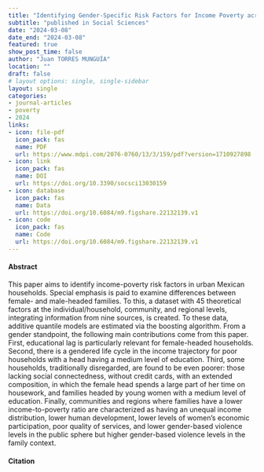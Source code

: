 ```yaml
---
title: "Identifying Gender-Specific Risk Factors for Income Poverty across Poverty Levels in Urban Mexico: A Model-Based Boosting Approach"
subtitle: "published in Social Sciences" 
date: "2024-03-08"
date_end: "2024-03-08"
featured: true
show_post_time: false
author: "Juan TORRES MUNGUÍA"
location: ""
draft: false
# layout options: single, single-sidebar
layout: single
categories:
- journal-articles
- poverty
- 2024
links:
- icon: file-pdf
  icon_pack: fas
  name: PDF
  url: https://www.mdpi.com/2076-0760/13/3/159/pdf?version=1710927898
- icon: link
  icon_pack: fas
  name: DOI
  url: https://doi.org/10.3390/socsci13030159
- icon: database
  icon_pack: fas
  name: Data
  url: https://doi.org/10.6084/m9.figshare.22132139.v1
- icon: code
  icon_pack: fas
  name: Code
  url: https://doi.org/10.6084/m9.figshare.22132139.v1
---
```

 
<h4> Abstract </h4>
This paper aims to identify income-poverty risk factors in urban Mexican households. Special emphasis is paid to examine differences between female- and male-headed families. To this, a dataset with 45 theoretical factors at the individual/household, community, and regional levels, integrating information from nine sources, is created. To these data, additive quantile models are estimated via the boosting algorithm. From a gender standpoint, the following main contributions come from this paper. First, educational lag is particularly relevant for female-headed households. Second, there is a gendered life cycle in the income trajectory for poor households with a head having a medium level of education. Third, some households, traditionally disregarded, are found to be even poorer: those lacking social connectedness, without credit cards, with an extended composition, in which the female head spends a large part of her time on housework, and families headed by young women with a medium level of education. Finally, communities and regions where families have a lower income-to-poverty ratio are characterized as having an unequal income distribution, lower human development, lower levels of women’s economic participation, poor quality of services, and lower gender-based violence levels in the public sphere but higher gender-based violence levels in the family context.

<h4 id="citation">Citation</h4>
<div id="citation-content"></div>

<script>
function generateCitationHTML(entry) {
  const authors = `<strong>${entry.author.replace(/[{}]/g, '').replace(/,(\s*)$/, '')}</strong>`;
  const year = entry.year.replace(/[{}]/g, '').replace(/,(\s*)$/, '');
  const title = entry.title.replace(/[{}]/g, '').replace(/,(\s*)$/, '');
  const volume = entry.volume.replace(/[{}]/g, '').replace(/,(\s*)$/, '');
  const number = entry.number.replace(/[{}]/g, '').replace(/,(\s*)$/, '');
  const journal = entry.journal.replace(/[{}]/g, '').replace(/,(\s*)$/, '');
  const url = entry.url.replace(/[{}]/g, '').replace(/,(\s*)$/, '');
  const doi = entry.doi.replace(/[{}]/g, '').replace(/,(\s*)$/, '');

  const citationHTML = `
    <p>${authors} (${year}) <em>${title}</em>. ${journal}, ${volume}(${number}). <a href="${url}" target="_blank">${doi}</a>.</p>
    <p>Download the article citation in BibTex format (compatible with BibDesk, LaTeX) <a href="cite.bib"><i class="fas fa-file-download"></i></a>.</p>
  `;
  
  return citationHTML;

}

  // Main function to fetch .bib file and generate HTML
  function main() {
    // AJAX request to fetch .bib file
    var xhr = new XMLHttpRequest();
    xhr.open("GET", "cite.bib", true);
    xhr.onreadystatechange = function() {
      if (xhr.readyState == 4 && xhr.status == 200) {
        // Parse BibTeX into JSON
        var bibData = parseBibtex(xhr.responseText);

        // Generate HTML for each entry
        var citationDiv = document.getElementById('citation-content');
        bibData.entries.forEach(entry => {
          const citationHTML = generateCitationHTML(entry);
          citationDiv.innerHTML += citationHTML;
        });
      }
    };
    xhr.send();
  }

  // Parse BibTeX into JSON
  function parseBibtex(bibtex) {
    // Split BibTeX into individual entries
    var entries = bibtex.split('\n\n');

    // Initialize an array to store parsed entries
    var parsedEntries = [];

    // Parse each entry
    entries.forEach(entry => {
      // Split entry into lines
      var lines = entry.split('\n');

      // Initialize an object to store parsed entry fields
      var parsedEntry = {};

      // Parse each field
      lines.forEach(line => {
        // Ignore empty lines and comments
        if (line.trim() !== '' && !line.startsWith('%')) {
          // Split line into key and value
          var parts = line.split('=');
          var key = parts[0].trim();
          var value = parts.slice(1).join('=').trim();

          // Store key-value pair in parsed entry
          parsedEntry[key] = value;
        }
      });

      // Add parsed entry to array
      parsedEntries.push(parsedEntry);
    });

    // Return parsed entries
    return { entries: parsedEntries };
  }

  // Run main function
  main();
</script>
